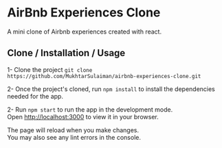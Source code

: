 # AirBnb Experiences Clone

A mini clone of Airbnb experiences created with react.

## Clone / Installation / Usage

1- Clone the project `git clone https://github.com/MukhtarSulaiman/airbnb-experiences-clone.git`

2- Once the project's cloned, run `npm install` to install the dependencies needed for the app.


2- Run `npm start` to run the app in the development mode.\
Open [http://localhost:3000](http://localhost:3000) to view it in your browser.

The page will reload when you make changes.\
You may also see any lint errors in the console.
